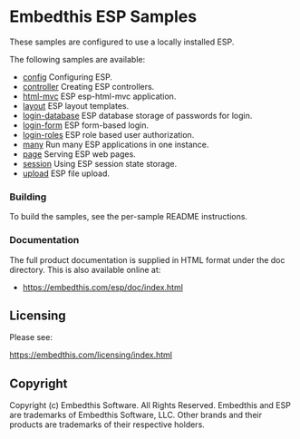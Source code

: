 Embedthis ESP Samples
===

These samples are configured to use a locally installed ESP.

The following samples are available:

* [config](config/README.md)                 Configuring ESP.
* [controller](controller/README.md)         Creating ESP controllers.
* [html-mvc](html-mvc/README.md)             ESP esp-html-mvc application.
* [layout](layout/README.md)                 ESP layout templates.
* [login-database](login-database/README.md) ESP database storage of passwords for login.
* [login-form](login-form/README.md)         ESP form-based login.
* [login-roles](login-roles/README.md)       ESP role based user authorization.
* [many](many/README.md)                     Run many ESP applications in one instance.
* [page](page/README.md)                     Serving ESP web pages.
* [session](session/README.md)               Using ESP session state storage.
* [upload](upload/README.md)                 ESP file upload.

### Building

To build the samples, see the per-sample README instructions.

### Documentation

The full product documentation is supplied in HTML format under the doc directory. This is also available online at:

* https://embedthis.com/esp/doc/index.html

Licensing
---

Please see:

https://embedthis.com/licensing/index.html


Copyright
---

Copyright (c) Embedthis Software. All Rights Reserved.  Embedthis and ESP are trademarks of
Embedthis Software, LLC. Other brands and their products are trademarks of their respective holders.
